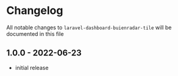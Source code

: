 # Changelog

All notable changes to `laravel-dashboard-buienradar-tile` will be documented in this file

## 1.0.0 - 2022-06-23

- initial release
